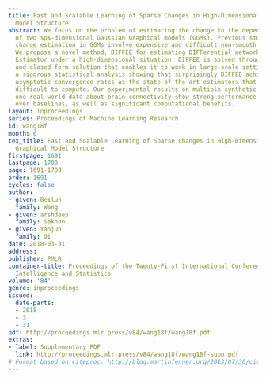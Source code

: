 ```yaml
---
title: Fast and Scalable Learning of Sparse Changes in High-Dimensional Gaussian Graphical
  Model Structure
abstract: We focus on the problem of estimating the change in the dependency structures
  of two $p$-dimensional Gaussian Graphical models (GGMs). Previous studies for sparse
  change estimation in GGMs involve expensive and difficult non-smooth optimization.
  We propose a novel method, DIFFEE for estimating DIFFerential networks via an Elementary
  Estimator under a high-dimensional situation. DIFFEE is solved through a faster
  and closed form solution that enables it to work in large-scale settings. We conduct
  a rigorous statistical analysis showing that surprisingly DIFFEE achieves the same
  asymptotic convergence rates as the state-of-the-art estimators that are much more
  difficult to compute. Our experimental results on multiple synthetic datasets and
  one real-world data about brain connectivity show strong performance improvements
  over baselines, as well as significant computational benefits.
layout: inproceedings
series: Proceedings of Machine Learning Research
id: wang18f
month: 0
tex_title: Fast and Scalable Learning of Sparse Changes in High-Dimensional Gaussian
  Graphical Model Structure
firstpage: 1691
lastpage: 1700
page: 1691-1700
order: 1691
cycles: false
author:
- given: Beilun
  family: Wang
- given: arshdeep
  family: Sekhon
- given: Yanjun
  family: Qi
date: 2018-03-31
address: 
publisher: PMLR
container-title: Proceedings of the Twenty-First International Conference on Artficial
  Intelligence and Statistics
volume: '84'
genre: inproceedings
issued:
  date-parts:
  - 2018
  - 3
  - 31
pdf: http://proceedings.mlr.press/v84/wang18f/wang18f.pdf
extras:
- label: Supplementary PDF
  link: http://proceedings.mlr.press/v84/wang18f/wang18f-supp.pdf
# Format based on citeproc: http://blog.martinfenner.org/2013/07/30/citeproc-yaml-for-bibliographies/
---
```

